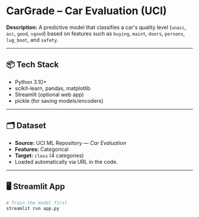 # CarGrade – Car Evaluation (UCI)

**Description:** A predictive model that classifies a car's quality level (`unacc`, `acc`, `good`, `vgood`) based on features such as `buying`, `maint`, `doors`, `persons`, `lug_boot`, and `safety`.

---

## 📦 Tech Stack

* Python 3.10+
* scikit-learn, pandas, matplotlib
* Streamlit (optional web app)
* pickle (for saving models/encoders)

---

## 🗂️ Dataset

* **Source:** UCI ML Repository — *Car Evaluation*
* **Features:** Categorical
* **Target:** `class` (4 categories)
* Loaded automatically via URL in the code.

---

## 🖥️ Streamlit App

```bash
# Train the model first
streamlit run app.py
```